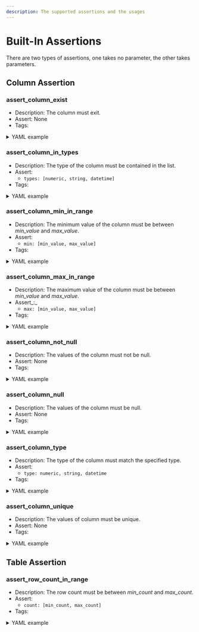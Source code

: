 ```yaml
---
description: The supported assertions and the usages
---
```


# Built-In Assertions

There are two types of assertions, one takes no parameter, the other takes parameters.

## Column Assertion

### assert\_column\_exist

* Description: The column must exit.
* Assert: None
* Tags:

<details>

<summary>YAML example</summary>

```yaml
your_table_name:
  columns:
    your_column_name:
      tests:
      - name: assert_column_exist
        tags:
          - OPTIONAL
```



</details>



### assert\_column\_in\_types

* Description: The type of the column must be contained in the list.
* Assert:
  * `types: [numeric, string, datetime]`
* Tags:

<details>

<summary>YAML example</summary>

```yaml
your_table_name:
  columns:
    your_column_name:
      tests:
      - name: assert_column_in_types
        assert:
          type: [string, datetime]
        tags:
          - OPTIONAL
```

</details>

### assert\_column\_min\_in\_range

* Description: The minimum value of the column must be between _min\_value_ and _max\_value_.
* Assert:
  * `min: [min_value, max_value]`
* Tags:

<details>

<summary>YAML example</summary>

```yaml
your_table_name:
  columns:
    your_column_name:
      tests:
      - name: assert_column_min_in_range
        assert:
          min: [10, 20]
        tags:
          - OPTIONAL
```

</details>

### assert\_column\_max\_in\_range

* Description: The maximum value of the column must be between _min\_value_ and _max\_value_.
* Assert_:_
  * `max: [min_value, max_value]`
* Tags:

<details>

<summary>YAML example</summary>

```yaml
your_table_name:
  columns:
    your_column_name:
      tests:
      - name: assert_column_max_in_range
        assert:
          max: [10, 20]
        tags:
          - OPTIONAL
```

</details>

### assert\_column\_not\_null

* Description: The values of the column must not be null.
* Assert: None
* Tags:

<details>

<summary>YAML example</summary>

```yaml
your_table_name:
  columns:
    your_column_name:
      tests:
      - name: assert_column_not_null
        tags:
          - OPTIONAL
```

</details>

### assert\_column\_null

* Description: The values of the column must be null.
* Assert: None
* Tags:

<details>

<summary>YAML example</summary>

```yaml
your_table_name:
  columns:
    your_column_name:
      tests:
      - name: assert_column_null
        tags:
          - OPTIONAL
```

</details>

### assert\_column\_type

* Description: The type of the column must match the specified type.
* Assert:
  * `type: numeric, string, datetime`
* Tags:

<details>

<summary>YAML example</summary>

```yaml
your_table_name:
  columns:
    your_column_name:
      tests:
      - name: assert_column_type
        assert:
          type: numeric
        tags:
          - OPTIONAL
```

</details>

### assert\_column\_unique

* Description: The values of column must be unique.
* Assert: None
* Tags:

<details>

<summary>YAML example</summary>

```yaml
your_table_name:
  columns:
    your_column_name:
      tests:
      - name: assert_column_unique
        tags:
          - OPTIONAL
```

</details>

## Table Assertion

### assert\_row\_count\_in\_range

* Description: The row count must be between _min\_count_ and _max\_count_.
* Assert:
  * `count: [min_count, max_count]`
* Tags:

<details>

<summary>YAML example</summary>

```yaml
your_table_name:
  tests:
  - name: assert_row_count_in_range
    assert:
      count: [10, 20]
    tags:
      - OPTIONAL
```

</details>
